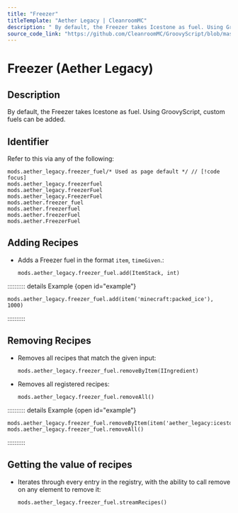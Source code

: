 ```yaml
---
title: "Freezer"
titleTemplate: "Aether Legacy | CleanroomMC"
description: " By default, the Freezer takes Icestone as fuel. Using GroovyScript, custom fuels can be added."
source_code_link: "https://github.com/CleanroomMC/GroovyScript/blob/master/src/main/java/com/cleanroommc/groovyscript/compat/mods/aetherlegacy/FreezerFuel.java"
---
```


# Freezer (Aether Legacy)

## Description

 By default, the Freezer takes Icestone as fuel. Using GroovyScript, custom fuels can be added.

## Identifier

Refer to this via any of the following:

```groovy:no-line-numbers {1}
mods.aether_legacy.freezer_fuel/* Used as page default */ // [!code focus]
mods.aether_legacy.freezerfuel
mods.aether_legacy.freezerFuel
mods.aether_legacy.FreezerFuel
mods.aether.freezer_fuel
mods.aether.freezerfuel
mods.aether.freezerFuel
mods.aether.FreezerFuel
```


## Adding Recipes

- Adds a Freezer fuel in the format `item`, `timeGiven`.:

    ```groovy:no-line-numbers
    mods.aether_legacy.freezer_fuel.add(ItemStack, int)
    ```

:::::::::: details Example {open id="example"}
```groovy:no-line-numbers
mods.aether_legacy.freezer_fuel.add(item('minecraft:packed_ice'), 1000)
```

::::::::::

## Removing Recipes

- Removes all recipes that match the given input:

    ```groovy:no-line-numbers
    mods.aether_legacy.freezer_fuel.removeByItem(IIngredient)
    ```

- Removes all registered recipes:

    ```groovy:no-line-numbers
    mods.aether_legacy.freezer_fuel.removeAll()
    ```

:::::::::: details Example {open id="example"}
```groovy:no-line-numbers
mods.aether_legacy.freezer_fuel.removeByItem(item('aether_legacy:icestone'))
mods.aether_legacy.freezer_fuel.removeAll()
```

::::::::::

## Getting the value of recipes

- Iterates through every entry in the registry, with the ability to call remove on any element to remove it:

    ```groovy:no-line-numbers
    mods.aether_legacy.freezer_fuel.streamRecipes()
    ```
